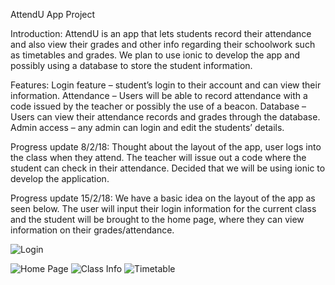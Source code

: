 AttendU App Project


Introduction:
AttendU is an app that lets students record their attendance and also view their grades and other info regarding their schoolwork such as timetables and grades. We plan to use ionic to develop the app and possibly using a database to store the student information.

Features:
Login feature – student’s login to their account and can view their information.
Attendance – Users will be able to record attendance with a code issued by the teacher or possibly the use of a beacon.
Database – Users can view their attendance records and grades through the database.
Admin access – any admin can login and edit the students’ details.

Progress update 8/2/18:
Thought about the layout of the app, user logs into the class when they attend. The teacher will issue out a code where the student can check in their attendance. Decided that we will be using ionic to develop the application.

Progress update 15/2/18:
We have a basic idea on the layout of the app as seen below. The user will input their login information for the current class and the student will be brought to the home page, where they can view information on their grades/attendance.
	 	
 	 	 
![Login](https://github.com/RCElucidator7/AttendU/tree/master/Images/login.PNG)

![Home Page](https://github.com/RCElucidator7/AttendU/tree/master/Images/home.PNG)
![Class Info](https://github.com/RCElucidator7/AttendU/tree/master/Images/classinfo.PNG)
![Timetable](https://github.com/RCElucidator7/AttendU/tree/master/Images/timetable.PNG)
